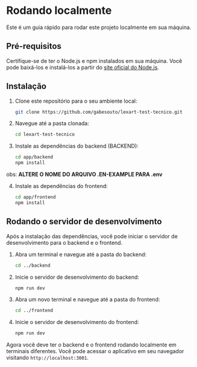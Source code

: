 # Rodando localmente

Este é um guia rápido para rodar este projeto localmente em sua máquina.

## Pré-requisitos

Certifique-se de ter o Node.js e npm instalados em sua máquina. Você pode baixá-los e instalá-los a partir do [site oficial do Node.js](https://nodejs.org/).

## Instalação

1. Clone este repositório para o seu ambiente local:

    ```bash
    git clone https://github.com/gabesouto/lexart-test-tecnico.git
    ```

2. Navegue até a pasta clonada:

    ```bash
    cd lexart-test-tecnico
    ```

3. Instale as dependências do backend (BACKEND):

    ```bash
    cd app/backend
    npm install
    ```

obs: <strong>ALTERE O NOME DO ARQUIVO .EN-EXAMPLE PARA .env</strong>

4. Instale as dependências do frontend:

    ```bash
    cd app/frontend
    npm install
    ```

## Rodando o servidor de desenvolvimento

Após a instalação das dependências, você pode iniciar o servidor de desenvolvimento para o backend e o frontend.

1. Abra um terminal e navegue até a pasta do backend:

    ```bash
    cd ../backend
    ```

2. Inicie o servidor de desenvolvimento do backend:

    ```bash
    npm run dev
    ```

3. Abra um novo terminal e navegue até a pasta do frontend:

    ```bash
    cd ../frontend
    ```

4. Inicie o servidor de desenvolvimento do frontend:

    ```bash
    npm run dev
    ```

Agora você deve ter o backend e o frontend rodando localmente em terminais diferentes. Você pode acessar o aplicativo em seu navegador visitando `http://localhost:3001`.




